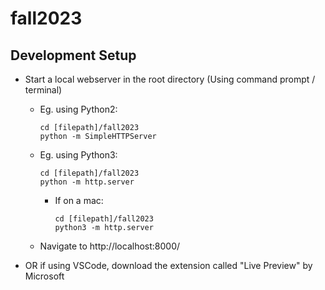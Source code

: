 # fall2023

## Development Setup
- Start a local webserver in the root directory (Using command prompt / terminal)
  - Eg. using Python2:
    
    ```
    cd [filepath]/fall2023
    python -m SimpleHTTPServer
    ```
  - Eg. using Python3:
    ```
    cd [filepath]/fall2023
    python -m http.server
    ```
    - If on a mac:
      ```
      cd [filepath]/fall2023
      python3 -m http.server
      ```
  - Navigate to http://localhost:8000/
    
- OR if using VSCode, download the extension called "Live Preview" by Microsoft